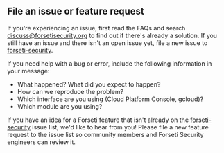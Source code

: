 ## File an issue or feature request

If you're experiencing an issue, first read the FAQs and search
[discuss@forsetisecurity.org](https://groups.google.com/a/forsetisecurity.org/forum/#!forum/discuss)
to find out if there's already a solution. If you still have an issue and there isn't an open
issue yet, file a new issue to
[forseti-security](https://github.com/GoogleCloudPlatform/forseti-security/issues).

If you need help with a bug or error, include the following information in your message:

  * What happened? What did you expect to happen?
  * How can we reproduce the problem?
  * Which interface are you using (Cloud Platform Console, gcloud)?
  * Which module are you using?

If you have an idea for a Forseti feature that isn't already on the
[forseti-security](https://github.com/GoogleCloudPlatform/forseti-security/issues)
issue list, we'd like to hear from you! Please file a new feature request to the
issue list so community members and Forseti Security engineers can review it.
